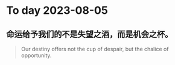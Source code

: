 
# To day 2023-08-05


## 命运给予我们的不是失望之酒，而是机会之杯。
> Our destiny offers not the cup of despair, but the chalice of opportunity.

    